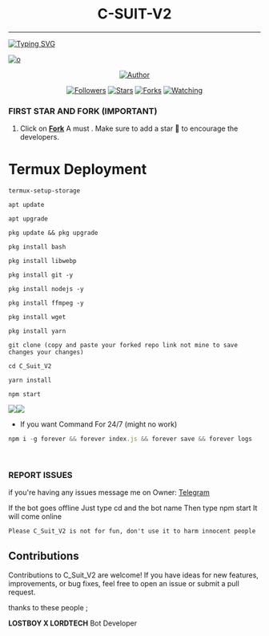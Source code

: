 <h1 align="center"> C-SUIT-V2 </h1>
<p align="center">  
  
***
  
<a href="https://git.io/typing-svg"><img src="https://readme-typing-svg.demolab.com?font=Black+Ops+One&size=50&pause=1000&color=1BAFBAFF&center=true&width=910&height=100&lines=THANKS FOR CHOOSING ;C_SUIT V² +CRASH;WHATSAPP+BUG+BOT;CREATED+BY+LOSTBOY X LORD TECH;RELEASED+14-12-24" alt="Typing SVG" /></a>
  </p>
    <a href="https://ibb.co/th8DJZN"><img src="https://files.catbox.moe/ipvhuy.jpg" alt="o" border="0"></a>
<p align="center">
<p align="center">
<a href="https://github.com/LOSTBOY1-TCH/C_Suit_v2"><img title="Author" src="https://wa.me/233549551004"></a>
<p align="center">
<a href="https://github.com/LOSTBOY1-TCH/followers"><img title="Followers" src="https://img.shields.io/github/followers/LOSTBOY1-TCH?color=blue&style=flat-square"></a>
<a href="https://github.com/LOSTBOY1-TCH/C_Suit_v2/stargazers/"><img title="Stars" src="https://img.shields.io/github/stars/LOSTBOY1-TCH/C_Suit_V2-Star?color=red&style=flat-square"></a>
<a href="https://github.com/LOSTBOY1-TCH/C_Suit_v2/network/members"><img title="Forks" src="https://img.shields.io/github/forks/LOSTBOY1-TCH/C_Suit_V2?color=green&style=flat-square"></a>
<a href="https://github.com/LOSTBOY1-TCH/C_Suit_V2/watchers"><img title="Watching" src="https://img.shields.io/github/watchers/LOSTBOY1-TCH/C_Suit_V2?label=Watchers&color=yellow&style=flat-square"></a>

### FIRST STAR AND FORK (IMPORTANT) 

1. Click on **[Fork](https://github.com/LOSTBOYTCH-1/C_Suit_V2/fork)** A must . Make sure to add a star 🌟 to encourage the developers.

# Termux Deployment
```
termux-setup-storage
```
```
apt update
```
```
apt upgrade
```
```
pkg update && pkg upgrade
```
```
pkg install bash
```
```
pkg install libwebp
```
```
pkg install git -y
```
```
pkg install nodejs -y
```
```
pkg install ffmpeg -y 
```
```
pkg install wget
```
```
pkg install yarn
```
```
git clone (copy and paste your forked repo link not mine to save changes your changes) 
```
```
cd C_Suit_V2
```
```
yarn install
```
```
npm start
```
<a><img src='https://i.imgur.com/LyHic3i.gif'/></a><a><img src='https://i.imgur.com/LyHic3i.gif'/></a>
- If you want Command For 24/7 (might no work) 
```js
npm i -g forever && forever index.js && forever save && forever logs
```
<br>

### REPORT ISSUES

if you're having any issues message me on
Owner: [Telegram](https://t.me/lostboytech12) 

If the bot goes offline 
Just type cd and the bot name 
Then type npm start
It will come online

`Please C_Suit_V2 is not for fun, don't use it to harm innocent people`


## Contributions

Contributions to C_Suit_V2 are welcome! If you have ideas for new features, improvements, or bug fixes, feel free to open an issue or submit a pull request. <br>

   thanks to these people ;

   **LOSTBOY X LORDTECH** Bot Developer <br>


